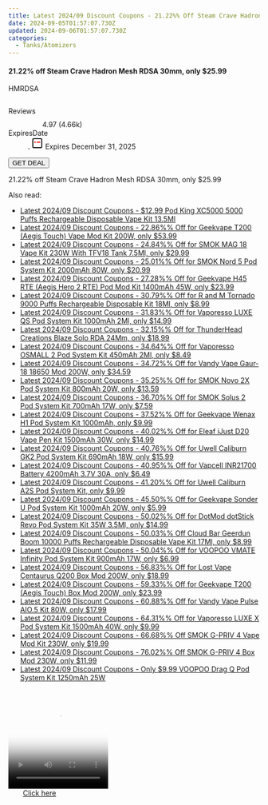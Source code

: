```yaml
---
title: Latest 2024/09 Discount Coupons - 21.22%% Off Steam Crave Hadron Mesh RDSA 30Mm, only $25.99
date: 2024-09-05T01:57:07.730Z
updated: 2024-09-06T01:57:07.730Z
categories:
  - Tanks/Atomizers
---
```



<div class="max-w-4xl mx-auto grid grid-cols-1 lg:max-w-5xl lg:gap-x-20 lg:grid-cols-2">
  <div class="relative p-3 col-start-1 row-start-1 flex flex-col-reverse rounded-lg bg-gradient-to-t from-black/75 via-black/0 sm:bg-none sm:row-start-2 sm:p-0 lg:row-start-1">
    <h4 class="mt-1 text-lg font-semibold text-white sm:text-slate-900 md:text-2xl dark:sm:text-white">21.22% off Steam Crave Hadron Mesh RDSA 30mm, only $25.99</h4>
    <p class="text-sm leading-4 font-medium text-white sm:text-slate-500 dark:sm:text-slate-400">HMRDSA</p>
  </div>
  
  <div class="col-start-1 col-end-3 row-start-1 grid gap-4 sm:mb-6 sm:grid-cols-4 lg:col-start-2 lg:row-span-6 lg:row-end-6 lg:mb-0 lg:gap-6">
      <img src="https://static.shareasale.com/image/90958/deal/SteamCraveHadronMeshRDSA30mm.png" alt="" class="h-60 w-full rounded-lg object-cover sm:col-span-2 sm:h-52 lg:col-span-full" loading="lazy" />
    
  </div>
  <dl class="row-start-2 mt-4 flex items-center text-xs font-medium sm:row-start-3 sm:mt-1 md:mt-2.5 lg:row-start-2">
    <dt class="sr-only">Reviews</dt>
    <dd class="flex items-center text-indigo-600 dark:text-indigo-400">
      <svg width="24" height="24" fill="none" aria-hidden="true" class="mr-1 stroke-current dark:stroke-indigo-500">
        <path d="m12 5 2 5h5l-4 4 2.103 5L12 16l-5.103 3L9 14l-4-4h5l2-5Z" stroke-width="2" stroke-linecap="round" stroke-linejoin="round" />
      </svg>
      <span>4.97 <span class="font-normal text-slate-400">(4.66k)</span></span>
    </dd>
    <dt class="sr-only">ExpiresDate</dt>
    <dd class="flex items-center">
      <svg width="2" height="2" aria-hidden="true" fill="currentColor" class="mx-3 text-slate-300">
        <circle cx="1" cy="1" r="1" />
      </svg>
      <svg width="24" height="24" viewBox="0 0 24 24" fill="none" stroke="currentColor" stroke-width="2">
        <rect x="3" y="3" width="18" height="18" rx="2" fill="#fff" />
        <path d="M6 10L18 10" stroke="red" stroke-width="2" fill="none" />
        <path d="M10 6L10 18" stroke="#fff" stroke-width="2" fill="none" />
      </svg>
      Expires December 31, 2025    </dd>
  </dl>
  <div class="col-start-1 row-start-3 mt-4 self-center sm:col-start-2 sm:row-span-2 sm:row-start-2 sm:mt-0 lg:col-start-1 lg:row-start-3 lg:row-end-4 lg:mt-6">
    <button type="button" onClick="javascript:window.open(decodeURIComponent('https%3A%2F%2Fwww.shareasale.com%2Fu.cfm%3Fd%3D1056026%26m%3D90958%26u%3D4338022'), '_blank');void(0);" class="rounded-lg bg-red-600 px-3 py-2 text-sm font-medium leading-6 text-white">GET DEAL</button>
  </div>
  <p class="col-start-1 mt-4 text-sm leading-6 sm:col-span-2 lg:col-span-1 lg:row-start-4 lg:mt-6 dark:text-slate-400">21.22% off Steam Crave Hadron Mesh RDSA 30mm, only $25.99 
</p>
</div>
<span class="atpl-alsoreadstyle">Also read:</span>
<div><ul>
<li><a href="https://coupons.techidaily.com/coupon-928711-share-90958-sale/"><u>Latest 2024/09 Discount Coupons - $12.99 Pod King XC5000 5000 Puffs Rechargeable Disposable Vape Kit 13.5Ml</u></a></li>
<li><a href="https://coupons.techidaily.com/coupon-931573-share-90958-sale/"><u>Latest 2024/09 Discount Coupons - 22.86%% Off for Geekvape T200 (Aegis Touch) Vape Mod Kit 200W, only $53.99</u></a></li>
<li><a href="https://coupons.techidaily.com/coupon-921239-share-90958-sale/"><u>Latest 2024/09 Discount Coupons - 24.84%% Off for SMOK MAG 18 Vape Kit 230W With TFV18 Tank 7.5Ml, only $29.99</u></a></li>
<li><a href="https://coupons.techidaily.com/coupon-922358-share-90958-sale/"><u>Latest 2024/09 Discount Coupons - 25.01%% Off for SMOK Nord 5 Pod System Kit 2000mAh 80W, only $20.99</u></a></li>
<li><a href="https://coupons.techidaily.com/coupon-922008-share-90958-sale/"><u>Latest 2024/09 Discount Coupons - 27.28%% Off for Geekvape H45 RTE (Aegis Hero 2 RTE) Pod Mod Kit 1400mAh 45W, only $23.99</u></a></li>
<li><a href="https://coupons.techidaily.com/coupon-931576-share-90958-sale/"><u>Latest 2024/09 Discount Coupons - 30.79%% Off for R and M Tornado 9000 Puffs Rechargeable Disposable Kit 18Ml, only $8.99</u></a></li>
<li><a href="https://coupons.techidaily.com/coupon-929358-share-90958-sale/"><u>Latest 2024/09 Discount Coupons - 31.83%% Off for Vaporesso LUXE QS Pod System Kit 1000mAh 2Ml, only $14.99</u></a></li>
<li><a href="https://coupons.techidaily.com/coupon-939159-share-90958-sale/"><u>Latest 2024/09 Discount Coupons - 32.15%% Off for ThunderHead Creations Blaze Solo RDA 24Mm, only $18.99</u></a></li>
<li><a href="https://coupons.techidaily.com/coupon-920918-share-90958-sale/"><u>Latest 2024/09 Discount Coupons - 34.64%% Off for Vaporesso OSMALL 2 Pod System Kit 450mAh 2Ml, only $8.49</u></a></li>
<li><a href="https://coupons.techidaily.com/coupon-901522-share-90958-sale/"><u>Latest 2024/09 Discount Coupons - 34.72%% Off for Vandy Vape Gaur-18 18650 Mod 200W, only $34.59</u></a></li>
<li><a href="https://coupons.techidaily.com/coupon-925254-share-90958-sale/"><u>Latest 2024/09 Discount Coupons - 35.25%% Off for SMOK Novo 2X Pod System Kit 800mAh 20W, only $13.59</u></a></li>
<li><a href="https://coupons.techidaily.com/coupon-921235-share-90958-sale/"><u>Latest 2024/09 Discount Coupons - 36.70%% Off for SMOK Solus 2 Pod System Kit 700mAh 17W, only $7.59</u></a></li>
<li><a href="https://coupons.techidaily.com/coupon-904014-share-90958-sale/"><u>Latest 2024/09 Discount Coupons - 37.52%% Off for Geekvape Wenax H1 Pod System Kit 1000mAh, only $9.99</u></a></li>
<li><a href="https://coupons.techidaily.com/coupon-902959-share-90958-sale/"><u>Latest 2024/09 Discount Coupons - 40.02%% Off for Eleaf iJust D20 Vape Pen Kit 1500mAh 30W, only $14.99</u></a></li>
<li><a href="https://coupons.techidaily.com/coupon-901892-share-90958-sale/"><u>Latest 2024/09 Discount Coupons - 40.76%% Off for Uwell Caliburn GK2 Pod System Kit 690mAh 18W, only $15.99</u></a></li>
<li><a href="https://coupons.techidaily.com/coupon-933468-share-90958-sale/"><u>Latest 2024/09 Discount Coupons - 40.95%% Off for Vapcell INR21700 Battery 4200mAh 3.7V 30A, only $6.49</u></a></li>
<li><a href="https://coupons.techidaily.com/coupon-931313-share-90958-sale/"><u>Latest 2024/09 Discount Coupons - 41.20%% Off for Uwell Caliburn A2S Pod System Kit, only $9.99</u></a></li>
<li><a href="https://coupons.techidaily.com/coupon-924787-share-90958-sale/"><u>Latest 2024/09 Discount Coupons - 45.50%% Off for Geekvape Sonder U Pod System Kit 1000mAh 20W, only $5.99</u></a></li>
<li><a href="https://coupons.techidaily.com/coupon-929032-share-90958-sale/"><u>Latest 2024/09 Discount Coupons - 50.02%% Off for DotMod dotStick Revo Pod System Kit 35W 3.5Ml, only $14.99</u></a></li>
<li><a href="https://coupons.techidaily.com/coupon-929696-share-90958-sale/"><u>Latest 2024/09 Discount Coupons - 50.03%% Off Cloud Bar Geerdun Boom 10000 Puffs Rechargeable Disposable Vape Kit 17Ml, only $8.99</u></a></li>
<li><a href="https://coupons.techidaily.com/coupon-924526-share-90958-sale/"><u>Latest 2024/09 Discount Coupons - 50.04%% Off for VOOPOO VMATE Infinity Pod System Kit 900mAh 17W, only $6.99</u></a></li>
<li><a href="https://coupons.techidaily.com/coupon-921237-share-90958-sale/"><u>Latest 2024/09 Discount Coupons - 56.83%% Off for Lost Vape Centaurus Q200 Box Mod 200W, only $18.99</u></a></li>
<li><a href="https://coupons.techidaily.com/coupon-931572-share-90958-sale/"><u>Latest 2024/09 Discount Coupons - 59.33%% Off for Geekvape T200 (Aegis Touch) Box Mod 200W, only $23.99</u></a></li>
<li><a href="https://coupons.techidaily.com/coupon-928013-share-90958-sale/"><u>Latest 2024/09 Discount Coupons - 60.88%% Off for Vandy Vape Pulse AIO.5 Kit 80W, only $17.99</u></a></li>
<li><a href="https://coupons.techidaily.com/coupon-928694-share-90958-sale/"><u>Latest 2024/09 Discount Coupons - 64.31%% Off for Vaporesso LUXE X Pod System Kit 1500mAh 40W, only $9.99</u></a></li>
<li><a href="https://coupons.techidaily.com/coupon-907093-share-90958-sale/"><u>Latest 2024/09 Discount Coupons - 66.68%% Off SMOK G-PRIV 4 Vape Mod Kit 230W, only $19.99</u></a></li>
<li><a href="https://coupons.techidaily.com/coupon-907094-share-90958-sale/"><u>Latest 2024/09 Discount Coupons - 76.02%% Off SMOK G-PRIV 4 Box Mod 230W, only $11.99</u></a></li>
<li><a href="https://coupons.techidaily.com/coupon-913252-share-90958-sale/"><u>Latest 2024/09 Discount Coupons - Only $9.99 VOOPOO Drag Q Pod System Kit 1250mAh 25W</u></a></li>
</ul></div>

<ins class="adsbygoogle"
      style="display:block"
      data-ad-client="ca-pub-7571918770474297"
      data-ad-slot="8358498916"
      data-ad-format="auto"
      data-full-width-responsive="true"></ins>
<!-- affiliate ads begin -->
<span id="1328683">
					<video width="200" height="200" style="cursor:pointer"
           poster="//a.impactradius-go.com/display-clicktoplayimage/1328683.png"
           onclick="if(!this.playClicked){this.play();this.setAttribute('controls',true);this.playClicked=true;}">
	   <source src="//a.impactradius-go.com/display-ad/15852-1328683">
	   <img src="//a.impactradius-go.com/display-clicktoplayimage/1328683.png" style="border: none; height: 100%; width: 100%; object-fit: contain">
	</video>
	<div style="width:125px;text-align:center"><a href="javascript:window.open(decodeURIComponent('https%3A%2F%2Fthefitville.pxf.io%2Fc%2F5597632%2F1328683%2F15852'), '_blank');void(0);">Click here</a></div>
</span>
<img height="0" width="0" src="https://imp.pxf.io/i/5597632/1328683/15852" style="position:absolute;visibility:hidden;" border="0" />
<!-- affiliate ads end -->